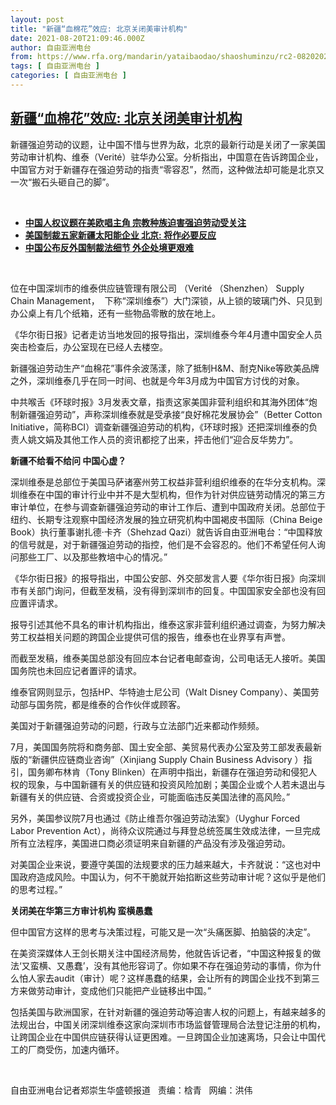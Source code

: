 ```yaml
---
layout: post
title: "新疆“血棉花”效应: 北京关闭美审计机构"
date: 2021-08-20T21:09:46.000Z
author: 自由亚洲电台
from: https://www.rfa.org/mandarin/yataibaodao/shaoshuminzu/rc2-08202021102445.html
tags: [ 自由亚洲电台 ]
categories: [ 自由亚洲电台 ]
---
```

<!--1629493786000-->
[新疆“血棉花”效应: 北京关闭美审计机构](https://www.rfa.org/mandarin/yataibaodao/shaoshuminzu/rc2-08202021102445.html)
------

<div>
<p></p><p>新疆强迫劳动的议题，让中国不惜与世界为敌，北京的最新行动是关闭了一家美国劳动审计机构、维泰（Verité）驻华办公室。分析指出，中国意在告诉跨国企业，中国官方对于新疆存在强迫劳动的指责“零容忍”，然而，这种做法却可能是北京又一次“搬石头砸自己的脚”。</p><p><br/></p><ul><li><a href="https://www.rfa.org/mandarin/yataibaodao/shehui/bx-07132021111053.html"><strong>中国人权议题在美欧唱主角 宗教种族迫害强迫劳动受关注</strong></a></li><li><strong><a href="https://www.rfa.org/mandarin/yataibaodao/jingmao/jt-06242021100842.html">美国制裁五家新疆太阳能企业 北京: 将作必要反应</a></strong></li><li><strong><a href="https://www.rfa.org/mandarin/yataibaodao/huanjing/jt-06102021144235.html">中国公布反外国制裁法细节 外企处境更艰难</a></strong></li></ul><p><br/></p><p>位在中国深圳市的维泰供应链管理有限公司 （Verité （Shenzhen） Supply Chain Management，  下称“深圳维泰”）大门深锁，从上锁的玻璃门外、只见到办公桌上有几个纸箱，还有一些物品零散的放在地上。</p><p>《华尔街日报》记者走访当地发回的报导指出，深圳维泰今年4月遭中国安全人员突击检查后，办公室现在已经人去楼空。</p><p>新疆强迫劳动生产“血棉花”事件余波荡漾，除了抵制H&amp;M、耐克Nike等欧美品牌之外，深圳维泰几乎在同一时间、也就是今年3月成为中国官方讨伐的对象。</p><p>中共喉舌《环球时报》3月发表文章，指责这家美国非营利组织和其海外团体“炮制新疆强迫劳动”，声称深圳维泰就是受承接“良好棉花发展协会”（Better Cotton Initiative，简称BCI）调查新疆强迫劳动的机构，《环球时报》还把深圳维泰的负责人姚文娟及其他工作人员的资讯都挖了出来，抨击他们“迎合反华势力”。</p><p><strong>新疆不给看不给问</strong><strong> </strong><strong>中国心虚？</strong></p><p>深圳维泰是总部位于美国马萨诸塞州劳工权益非营利组织维泰的在华分支机构。深圳维泰在中国的审计行业中并不是大型机构，但作为针对供应链劳动情况的第三方审计单位，在参与调查新疆强迫劳动的审计工作后、遭到中国政府关闭。总部位于纽约、长期专注观察中国经济发展的独立研究机构中国褐皮书国际（China Beige Book）执行董事谢扎德·卡齐（Shehzad Qazi）就告诉自由亚洲电台：“中国释放的信号就是，对于新疆强迫劳动的指控，他们是不会容忍的。他们不希望任何人询问那些工厂、以及那些教培中心的情况。”</p><p>《华尔街日报》的报导指出，中国公安部、外交部发言人要《华尔街日报》向深圳市有关部门询问，但截至发稿，没有得到深圳市的回复。中国国家安全部也没有回应置评请求。</p><p>报导引述其他不具名的审计机构指出，维泰这家非营利组织通过调查，为努力解决劳工权益相关问题的跨国企业提供可信的报告，维泰也在业界享有声誉。</p><p>而截至发稿，维泰美国总部没有回应本台记者电邮查询，公司电话无人接听。美国国务院也未回应记者置评的请求。</p><p>维泰官网则显示，包括HP、华特迪士尼公司（Walt Disney Company）、美国劳动部与国务院，都是维泰的合作伙伴或顾客。</p><p>美国对于新疆强迫劳动的问题，行政与立法部门近来都动作频频。</p><p>7月，美国国务院将和商务部、国土安全部、美贸易代表办公室及劳工部发表最新版的“新疆供应链商业咨询”（Xinjiang Supply Chain Business Advisory ）指引，国务卿布林肯（Tony Blinken）在声明中指出，新疆存在强迫劳动和侵犯人权的现象，与中国新疆有关的供应链和投资风险加剧；美国企业或个人若未退出与新疆有关的供应链、合资或投资企业，可能面临违反美国法律的高风险。”</p><p>另外，美国参议院7月也通过《防止维吾尔强迫劳动法案》（Uyghur Forced Labor Prevention Act），尚待众议院通过与拜登总统签属生效成法律，一旦完成所有立法程序，美国进口商必须证明来自新疆的产品没有涉及强迫劳动。</p><p>对美国企业来说，要遵守美国的法规要求的压力越来越大，卡齐就说：“这也对中国政府造成风险。中国认为，何不干脆就开始掐断这些劳动审计呢？这似乎是他们的思考过程。”</p><p><strong><span>关闭</span>美在华第三方审计机构</strong><strong> </strong><strong>蛮横愚蠢</strong></p><p>但中国官方这样的思考与决策过程，可能又是一次“头痛医脚、拍脑袋的决定”。</p><p>在美资深媒体人王剑长期关注中国经济局势，他就告诉记者，“中国这种报复的做法‘又蛮横、又愚蠢’，没有其他形容词了。你如果不存在强迫劳动的事情，你为什么怕人家去audit（审计）呢？这样愚蠢的结果，会让所有的跨国企业找不到第三方来做劳动审计，变成他们只能把产业链移出中国。”</p><p>包括美国与欧洲国家，在针对新疆的强迫劳动等迫害人权的问题上，有越来越多的法规出台，中国关闭深圳维泰这家向深圳市市场监督管理局合法登记注册的机构，让跨国企业在中国供应链获得认证更困难。一旦跨国企业加速离场，只会让中国代工的厂商受伤，加速内循环。</p><p><br/></p><p>自由亚洲电台记者郑崇生华盛顿报道   责编：梒青   网编：洪伟</p>
</div>
